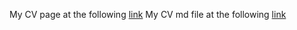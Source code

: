 My CV page at the following [link](https://kseniyabr.github.io/rsschool-cv/)
My CV md file at the following [link](https://kseniyabr.github.io/rsschool-cv/cv/)
